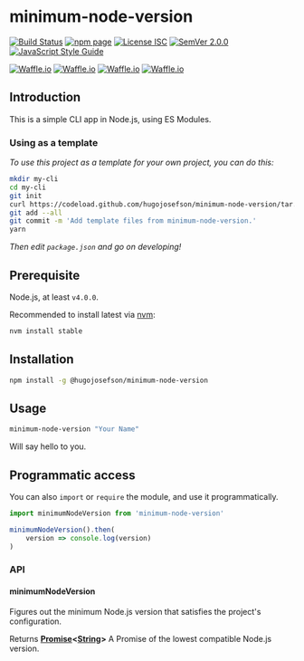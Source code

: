 # minimum-node-version

[![Build Status](https://travis-ci.org/hugojosefson/minimum-node-version.svg?branch=master)](https://travis-ci.org/hugojosefson/minimum-node-version)
[![npm page](https://img.shields.io/npm/v/@hugojosefson/minimum-node-version.svg)](https://npmjs.com/package/@hugojosefson/minimum-node-version)
[![License ISC](https://img.shields.io/npm/l/@hugojosefson/minimum-node-version.svg)](https://tldrlegal.com/license/-isc-license)
[![SemVer 2.0.0](https://img.shields.io/badge/SemVer-2.0.0-lightgrey.svg)](http://semver.org/spec/v2.0.0.html)
[![JavaScript Style Guide](https://img.shields.io/badge/code_style-standard-brightgreen.svg)](https://standardjs.com)

[![Waffle.io](https://img.shields.io/waffle/label/hugojosefson/minimum-node-version/inbox.svg)](https://waffle.io/hugojosefson/minimum-node-version)
[![Waffle.io](https://img.shields.io/waffle/label/hugojosefson/minimum-node-version/to%20do.svg)](https://waffle.io/hugojosefson/minimum-node-version)
[![Waffle.io](https://img.shields.io/waffle/label/hugojosefson/minimum-node-version/in%20progress.svg)](https://waffle.io/hugojosefson/minimum-node-version)
[![Waffle.io](https://img.shields.io/waffle/label/hugojosefson/minimum-node-version/done.svg)](https://waffle.io/hugojosefson/minimum-node-version)

## Introduction

This is a simple CLI app in Node.js, using ES Modules.

### Using as a template

_To use this project as a template for your own project, you can do this:_

```bash
mkdir my-cli
cd my-cli
git init
curl https://codeload.github.com/hugojosefson/minimum-node-version/tar.gz/master | tar xzv --strip-components=1
git add --all
git commit -m 'Add template files from minimum-node-version.'
yarn
```

_Then edit `package.json` and go on developing!_

## Prerequisite

Node.js, at least `v4.0.0`.

Recommended to install latest via [nvm](https://github.com/creationix/nvm#readme):

```bash
nvm install stable
```

## Installation

```bash
npm install -g @hugojosefson/minimum-node-version
```

## Usage

```bash
minimum-node-version "Your Name"
```

Will say hello to you.

## Programmatic access

You can also `import` or `require` the module, and use it programmatically.

```js
import minimumNodeVersion from 'minimum-node-version'

minimumNodeVersion().then(
    version => console.log(version)
)
```

### API

<!-- Generated by documentation.js. Update this documentation by updating the source code. -->

#### minimumNodeVersion

Figures out the minimum Node.js version that satisfies the project's configuration.

Returns **[Promise](https://developer.mozilla.org/en-US/docs/Web/JavaScript/Reference/Global_Objects/Promise)&lt;[String](https://developer.mozilla.org/en-US/docs/Web/JavaScript/Reference/Global_Objects/String)>** A Promise of the lowest compatible Node.js version.
